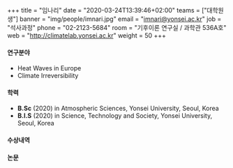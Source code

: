 +++
title = "임나리"
date = "2020-03-24T13:39:46+02:00"
teams = ["대학원생"]
banner = "img/people/imnari.jpg"
email = "imnari@yonsei.ac.kr"
job = "석사과정"
phone = "02-2123-5684"
room = "기후이론 연구실 / 과학관 536A호"
web = "http://climatelab.yonsei.ac.kr"
weight = 50
+++

#### 연구분야
+ Heat Waves in Europe
+ Climate Irreversibility

#### 학력
 + **B.Sc** (2020) in Atmospheric Sciences, Yonsei University, Seoul, Korea
 + **B.I.S** (2020) in Science, Technology and Society, Yonsei University, Seoul, Korea

#### 수상내역

#### 논문
